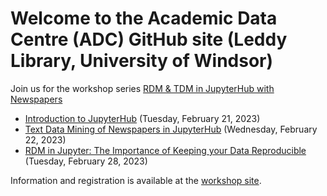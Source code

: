 # Welcome to the Academic Data Centre (ADC) GitHub site (Leddy Library, University of Windsor)

Join us for the workshop series [RDM & TDM in JupyterHub with Newspapers](https://leddy.uwindsor.ca/rdm-tdm-jupyterhub-newspapers)
   * [Introduction to JupyterHub](https://github.com/ADC-RDM/using-jupyter) (Tuesday, February 21, 2023)
   * [Text Data Mining of Newspapers in JupyterHub](https://github.com/ADC-RDM/TDMnewspapers) (Wednesday, February 22, 2023)
   * [RDM in Jupyter: The Importance of Keeping your Data Reproducible](https://github.com/BrockDSL/RDM_Jupyter_Workshop) (Tuesday, February 28, 2023)
   
Information and registration is available at the [workshop site](https://leddy.uwindsor.ca/rdm-tdm-jupyterhub-newspapers).
